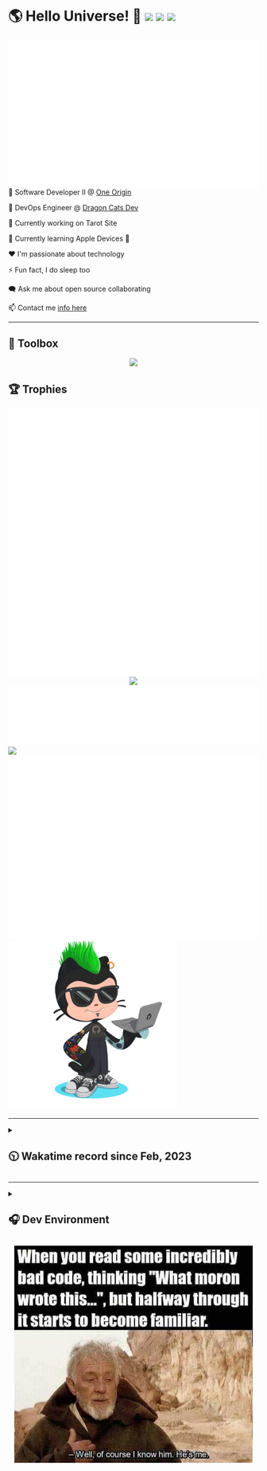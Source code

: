 <h1>🌎 Hello Universe! 👋
<img src='https://wakatime.com/badge/user/a61fe4dd-5464-48ee-825a-134d74f90884.svg?style=flat-square'>
<img src='https://api.visitorbadge.io/api/visitors?path=https%3A%2F%2Fgithub.com%2Fjmclain-origin&countColor=&style=flat-square' height='22'>
<img src='https://img.shields.io/github/followers/jmclain-origin?label=Followers&style=flat-square' height='22'>
</h1>

<img align='right' src='./assets/metrics.base.svg'>

💼 Software Developer II @ [One Origin](https://oneorigin.us/)

<!-- 💼 Engineer Consultant @ [Banyan Labs](https://banyanlabs.io/) -->

💼 DevOps Engineer @ [Dragon Cats Dev](https://DragonCats.dev/ "visit")

🔭 Currently working on Tarot Site

🌱 Currently learning Apple Devices 🤢

❤️ I'm passionate about technology

⚡ Fun fact, I do sleep too

🗨️ Ask me about open source collaborating

📫 Contact me [info here](https://www.joshmclain.com/#contact)

---

## 🧰 Toolbox

<p align="center">
  <a href="https://skillicons.dev">
    <img src="https://skillicons.dev/icons?i=md,html,css,js,regex,sass,tailwind,ts,react,styledcomponents,redux,next,gatsby,remix,vue,nuxt,nodejs,express,mongodb,postgres,jest,webpack,vite,rollup,docker,nginx,aws,heroku,vercel,netlify,jenkins,linux,mint,ubuntu,redhat,kali,apple,bash,powershell,vim,git,githubactions,github,gitlab,vscode,idea,maven,gradle,java,spring&theme=dark" />
  </a>
</p>

## 🏆 Trophies

<div align='center'>
<img src='./assets/metrics.plugin.achievements.compact.svg'>
<img src='./assets/metrics.plugin.habits.charts.svg'>
<img src='https://github-profile-trophy.vercel.app/?username=jmclain-origin&theme=darkhub&no-frame=true&margin-w=10'>
</div>

<div align=''>
<img src='./assets/metrics.plugin.habits.facts.svg'>
<img src='https://streak-stats.demolab.com?user=jmclain-origin&theme=dark' width='340'>
<div>
</div>

<img src='./assets/metrics.plugin.wakatime.svg'>
<img src='./assets/octocat.png' width='340'>
<!-- <img src='./assets/metrics.plugin.code.svg'> -->
</div>

---

<details>
<summary>

## 🕥 Wakatime record since Feb, 2023

</summary>

<!--START_SECTION:waka-->
![Code Time](http://img.shields.io/badge/Code%20Time-1%2C657%20hrs%2048%20mins-blue)

![Profile Views](http://img.shields.io/badge/Profile%20Views-6-blue)

**🐱 My GitHub Data** 

> 📦 142.4 kB Used in GitHub's Storage 
 > 
> 🏆 516 Contributions in the Year 2024
 > 
> 🚫 Not Opted to Hire
 > 
> 📜 29 Public Repositories 
 > 
> 🔑 30 Private Repositories 
 > 
**I'm an Early 🐤** 

```text
🌞 Morning                5782 commits        ██████░░░░░░░░░░░░░░░░░░░   23.63 % 
🌆 Daytime                8681 commits        █████████░░░░░░░░░░░░░░░░   35.47 % 
🌃 Evening                5816 commits        ██████░░░░░░░░░░░░░░░░░░░   23.77 % 
🌙 Night                  4193 commits        ████░░░░░░░░░░░░░░░░░░░░░   17.13 % 
```
📅 **I'm Most Productive on Monday** 

```text
Monday                   5503 commits        ██████░░░░░░░░░░░░░░░░░░░   22.49 % 
Tuesday                  4481 commits        █████░░░░░░░░░░░░░░░░░░░░   18.31 % 
Wednesday                4238 commits        ████░░░░░░░░░░░░░░░░░░░░░   17.32 % 
Thursday                 4103 commits        ████░░░░░░░░░░░░░░░░░░░░░   16.77 % 
Friday                   2591 commits        ███░░░░░░░░░░░░░░░░░░░░░░   10.59 % 
Saturday                 1688 commits        ██░░░░░░░░░░░░░░░░░░░░░░░   06.90 % 
Sunday                   1868 commits        ██░░░░░░░░░░░░░░░░░░░░░░░   07.63 % 
```


📊 **This Week I Spent My Time On** 

```text
🕑︎ Time Zone: America/Phoenix

💬 Programming Languages: 
Other                    17 hrs 52 mins      ████████████░░░░░░░░░░░░░   47.14 % 
JavaScript               5 hrs 6 mins        ███░░░░░░░░░░░░░░░░░░░░░░   13.49 % 
Docker                   3 hrs 42 mins       ██░░░░░░░░░░░░░░░░░░░░░░░   09.80 % 
Bash                     3 hrs 22 mins       ██░░░░░░░░░░░░░░░░░░░░░░░   08.88 % 
Markdown                 2 hrs 3 mins        █░░░░░░░░░░░░░░░░░░░░░░░░   05.41 % 

🔥 Editors: 
VS Code                  20 hrs 59 mins      ██████████████░░░░░░░░░░░   55.35 % 
Chrome                   16 hrs 56 mins      ███████████░░░░░░░░░░░░░░   44.65 % 

💻 Operating System: 
Mac                      37 hrs 55 mins      █████████████████████████   100.00 % 
```

**I Mostly Code in JavaScript** 

```text
TypeScript               19 repos            █████████░░░░░░░░░░░░░░░░   35.19 % 
CSS                      4 repos             ██░░░░░░░░░░░░░░░░░░░░░░░   07.41 % 
Vue                      3 repos             █░░░░░░░░░░░░░░░░░░░░░░░░   05.56 % 
Shell                    1 repo              ░░░░░░░░░░░░░░░░░░░░░░░░░   01.85 % 
Dockerfile               1 repo              ░░░░░░░░░░░░░░░░░░░░░░░░░   01.85 % 
```




 Last Updated on 20/06/2024 18:39:51 UTC
<!--END_SECTION:waka-->

</details>

---

<details>
<summary>

## 🎧 Dev Environment

</summary>

> ### _I'm not a player 🐱 I just code a lot..._

<div align='center'>
<img src='https://spotify-github-profile.vercel.app/api/view?uid=31knnovcfatt7mqmu6yaa5htulxi&cover_image=true&theme=default&show_offline=false&background_color=121212' width='420'>
<img src='https://spotify-recently-played-readme.vercel.app/api?user=31knnovcfatt7mqmu6yaa5htulxi&width=400&count=10'>
</div>
</details>

<!-- ## Memes

who doesn't love memes? -->

<div align='center'>

![obi one](./assets/unfilimar_obi.jpg)

</div>

<!-- <div align='center'>
<img src='https://www.data-card-for-spotify.com/api/card?user_id=31knnovcfatt7mqmu6yaa5htulxi&hide_playing=1&hide_recents=1&limit=10&custom_title=jmclain-origin%20Spotify%20Data'>
</div> -->
